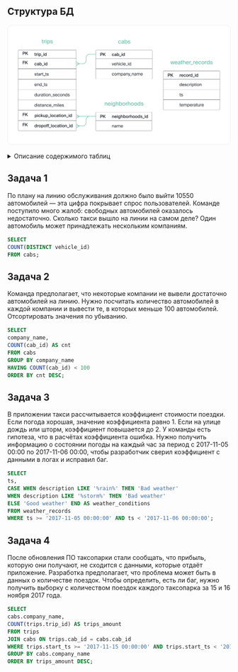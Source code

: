 ## Структура БД
![DB_scheme](/assets/Chicago_taxi_DB.png?raw=true "Структура БД")

<details> 
  <summary>Описание содержимого таблиц</summary>
  Таблица neighborhoods — информация о районах города:

- neighborhood_id — код района
- name — название района

Таблица cabs — информация о такси:
- cab_id — идентификатор такси
- vehicle_id — уникальный идентификатор автомобиля
- company_name — компания, которой принадлежит автомобиль

Таблица trips — информация о поездках:
- trip_id — код поездки
- cab_id — идентификатор такси, на котором была совершена поездка
- start_ts — дата и время начала поездки (время округлено до часа)
- end_ts — дата и время окончания поездки (время округлено до часа)
- duration_seconds — длительность поездки в секундах
- distance_miles — дальность поездки в милях
- pickup_location_id — код района города, в котором была начата поездка
- dropoff_location_id — код района города, в котором завершилась поездка

Таблица weather_records — информация о погоде:
- record_id — код записи погодных наблюдений
- ts — дата и время наблюдения (время округлено до часа)
- temperature — температура на момент наблюдения
- description — краткое описание погодных условий. Например, light rain или scattered clouds

</details>

## Задача 1
По плану на линию обслуживания должно было выйти 10550 автомобилей — эта цифра покрывает спрос пользователей. Команде поступило много жалоб: свободных автомобилей оказалось недостаточно. Сколько такси вышло на линии на самом деле? Один автомобиль может принадлежать нескольким компаниям.

```SQL
SELECT 
COUNT(DISTINCT vehicle_id) 
FROM cabs;
```

## Задача 2
Команда предполагает, что некоторые компании не вывели достаточно автомобилей на линию. Нужно посчитать количество автомобилей в каждой компании и вывести те, в которых меньше 100 автомобилей. Отсортировать значения по убыванию.  

```SQL
SELECT 
company_name, 
COUNT(cab_id) AS cnt 
FROM cabs 
GROUP BY company_name 
HAVING COUNT(cab_id) < 100 
ORDER BY cnt DESC;
```

## Задача 3
В приложении такси рассчитывается коэффициент стоимости поездки. Если погода хорошая, значение коэффициента равно 1. Если на улице дождь или шторм, коэффициент повышается до 2. У команды есть гипотеза, что в расчётах коэффициента ошибка. Нужно получить информацию о состоянии погоды на каждый час за период с 2017-11-05 00:00 по 2017-11-06 00:00, чтобы разработчик сверил коэффициент с данными в логах и исправил баг.

```SQL
SELECT 
ts,
CASE WHEN description LIKE '%rain%' THEN 'Bad weather' 
WHEN description LIKE '%storm%' THEN 'Bad weather' 
ELSE 'Good weather' END AS weather_conditions 
FROM weather_records 
WHERE ts >= '2017-11-05 00:00:00' AND ts < '2017-11-06 00:00:00';
```

## Задача 4
После обновления ПО таксопарки стали сообщать, что прибыль, которую они получают, не сходится с данными, которые отдаёт приложение. Разработка предполагает, что проблема может быть в данных о количестве поездок.
Чтобы определить, есть ли баг, нужно получить выборку с количеством поездок каждого таксопарка за 15 и 16 ноября 2017 года.

```SQL
SELECT 
cabs.company_name, 
COUNT(trips.trip_id) AS trips_amount 
FROM trips 
JOIN cabs ON trips.cab_id = cabs.cab_id 
WHERE trips.start_ts >= '2017-11-15 00:00:00' AND trips.start_ts < '2017-11-17 00:00:00' 
GROUP BY cabs.company_name 
ORDER BY trips_amount DESC;
```
